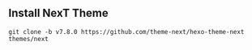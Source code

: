 ## Install NexT Theme
```
git clone -b v7.8.0 https://github.com/theme-next/hexo-theme-next themes/next
```